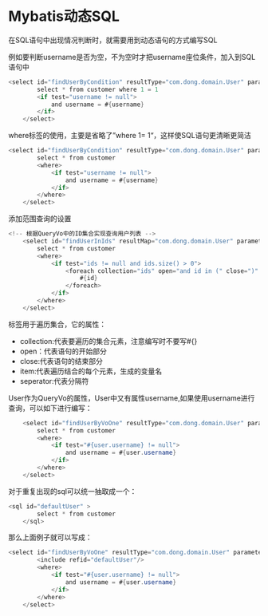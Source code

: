 # Mybatis动态SQL
在SQL语句中出现情况判断时，就需要用到动态语句的方式编写SQL

例如要判断username是否为空，不为空时才把username座位条件，加入到SQL语句中
```java
<select id="findUserByCondition" resultType="com.dong.domain.User" parameterType="com.dong.domain.User">
        select * from customer where 1 = 1
        <if test="username != null">
            and username = #{username}
        </if>
    </select>
```

where标签的使用，主要是省略了”where 1= 1“，这样使SQL语句更清晰更简洁
```java
<select id="findUserByCondition" resultType="com.dong.domain.User" parameterType="com.dong.domain.User">
        select * from customer
        <where>
            <if test="username != null">
                and username = #{username}
            </if>
        </where>
    </select>
```

添加范围查询的设置
```java
<!-- 根据QueryVo中的ID集合实现查询用户列表 -->
    <select id="findUserInIds" resultMap="com.dong.domain.User" parameterType="com.dong.domain.QueryVo">
        select * from customer
        <where>
            <if test="ids != null and ids.size() > 0">
                <foreach collection="ids" open="and id in (" close=")" item="id" separator=",">
                    #{id}
                </foreach>
            </if>
        </where>
    </select>
```
<foreach>标签用于遍历集合，它的属性：
- collection:代表要遍历的集合元素，注意编写时不要写#{}
- open：代表语句的开始部分
- close:代表语句的结束部分
- item:代表遍历结合的每个元素，生成的变量名
- seperator:代表分隔符

User作为QueryVo的属性，User中又有属性username,如果使用username进行查询，可以如下进行编写：
```java
    <select id="findUserByVoOne" resultType="com.dong.domain.User" parameterType="com.dong.domain.QueryVo">
        select * from customer
        <where>
            <if test="#{user.username} != null">
                and username = #{user.username}
            </if>
        </where>
    </select>
```

对于重复出现的sql可以统一抽取成一个：
```java
<sql id="defaultUser" >
        select * from customer
    </sql>
```
那么上面例子就可以写成：
```java
<select id="findUserByVoOne" resultType="com.dong.domain.User" parameterType="com.dong.domain.QueryVo">
        <include refid="defaultUser"/>
        <where>
            <if test="#{user.username} != null">
                and username = #{user.username}
            </if>
        </where>
    </select>
```
